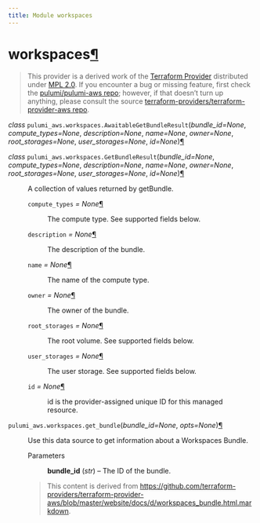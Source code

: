```yaml
---
title: Module workspaces
---
```


<div class="section" id="workspaces">
<h1>workspaces<a class="headerlink" href="#workspaces" title="Permalink to this headline">¶</a></h1>
<blockquote>
<div><p>This provider is a derived work of the <a class="reference external" href="https://github.com/terraform-providers/terraform-provider-aws">Terraform Provider</a> distributed under
<a class="reference external" href="https://www.mozilla.org/en-US/MPL/2.0/">MPL 2.0</a>. If you encounter a bug or missing feature, first check the
<a class="reference external" href="https://github.com/pulumi/pulumi-aws/issues">pulumi/pulumi-aws repo</a>; however, if that doesn’t turn up
anything, please consult the source <a class="reference external" href="https://github.com/terraform-providers/terraform-provider-aws/issues">terraform-providers/terraform-provider-aws repo</a>.</p>
</div></blockquote>
<span class="target" id="module-pulumi_aws.workspaces"></span><dl class="class">
<dt id="pulumi_aws.workspaces.AwaitableGetBundleResult">
<em class="property">class </em><code class="sig-prename descclassname">pulumi_aws.workspaces.</code><code class="sig-name descname">AwaitableGetBundleResult</code><span class="sig-paren">(</span><em class="sig-param">bundle_id=None</em>, <em class="sig-param">compute_types=None</em>, <em class="sig-param">description=None</em>, <em class="sig-param">name=None</em>, <em class="sig-param">owner=None</em>, <em class="sig-param">root_storages=None</em>, <em class="sig-param">user_storages=None</em>, <em class="sig-param">id=None</em><span class="sig-paren">)</span><a class="headerlink" href="#pulumi_aws.workspaces.AwaitableGetBundleResult" title="Permalink to this definition">¶</a></dt>
<dd></dd></dl>

<dl class="class">
<dt id="pulumi_aws.workspaces.GetBundleResult">
<em class="property">class </em><code class="sig-prename descclassname">pulumi_aws.workspaces.</code><code class="sig-name descname">GetBundleResult</code><span class="sig-paren">(</span><em class="sig-param">bundle_id=None</em>, <em class="sig-param">compute_types=None</em>, <em class="sig-param">description=None</em>, <em class="sig-param">name=None</em>, <em class="sig-param">owner=None</em>, <em class="sig-param">root_storages=None</em>, <em class="sig-param">user_storages=None</em>, <em class="sig-param">id=None</em><span class="sig-paren">)</span><a class="headerlink" href="#pulumi_aws.workspaces.GetBundleResult" title="Permalink to this definition">¶</a></dt>
<dd><p>A collection of values returned by getBundle.</p>
<dl class="attribute">
<dt id="pulumi_aws.workspaces.GetBundleResult.compute_types">
<code class="sig-name descname">compute_types</code><em class="property"> = None</em><a class="headerlink" href="#pulumi_aws.workspaces.GetBundleResult.compute_types" title="Permalink to this definition">¶</a></dt>
<dd><p>The compute type. See supported fields below.</p>
</dd></dl>

<dl class="attribute">
<dt id="pulumi_aws.workspaces.GetBundleResult.description">
<code class="sig-name descname">description</code><em class="property"> = None</em><a class="headerlink" href="#pulumi_aws.workspaces.GetBundleResult.description" title="Permalink to this definition">¶</a></dt>
<dd><p>The description of the bundle.</p>
</dd></dl>

<dl class="attribute">
<dt id="pulumi_aws.workspaces.GetBundleResult.name">
<code class="sig-name descname">name</code><em class="property"> = None</em><a class="headerlink" href="#pulumi_aws.workspaces.GetBundleResult.name" title="Permalink to this definition">¶</a></dt>
<dd><p>The name of the compute type.</p>
</dd></dl>

<dl class="attribute">
<dt id="pulumi_aws.workspaces.GetBundleResult.owner">
<code class="sig-name descname">owner</code><em class="property"> = None</em><a class="headerlink" href="#pulumi_aws.workspaces.GetBundleResult.owner" title="Permalink to this definition">¶</a></dt>
<dd><p>The owner of the bundle.</p>
</dd></dl>

<dl class="attribute">
<dt id="pulumi_aws.workspaces.GetBundleResult.root_storages">
<code class="sig-name descname">root_storages</code><em class="property"> = None</em><a class="headerlink" href="#pulumi_aws.workspaces.GetBundleResult.root_storages" title="Permalink to this definition">¶</a></dt>
<dd><p>The root volume. See supported fields below.</p>
</dd></dl>

<dl class="attribute">
<dt id="pulumi_aws.workspaces.GetBundleResult.user_storages">
<code class="sig-name descname">user_storages</code><em class="property"> = None</em><a class="headerlink" href="#pulumi_aws.workspaces.GetBundleResult.user_storages" title="Permalink to this definition">¶</a></dt>
<dd><p>The user storage. See supported fields below.</p>
</dd></dl>

<dl class="attribute">
<dt id="pulumi_aws.workspaces.GetBundleResult.id">
<code class="sig-name descname">id</code><em class="property"> = None</em><a class="headerlink" href="#pulumi_aws.workspaces.GetBundleResult.id" title="Permalink to this definition">¶</a></dt>
<dd><p>id is the provider-assigned unique ID for this managed resource.</p>
</dd></dl>

</dd></dl>

<dl class="function">
<dt id="pulumi_aws.workspaces.get_bundle">
<code class="sig-prename descclassname">pulumi_aws.workspaces.</code><code class="sig-name descname">get_bundle</code><span class="sig-paren">(</span><em class="sig-param">bundle_id=None</em>, <em class="sig-param">opts=None</em><span class="sig-paren">)</span><a class="headerlink" href="#pulumi_aws.workspaces.get_bundle" title="Permalink to this definition">¶</a></dt>
<dd><p>Use this data source to get information about a Workspaces Bundle.</p>
<dl class="field-list simple">
<dt class="field-odd">Parameters</dt>
<dd class="field-odd"><p><strong>bundle_id</strong> (<em>str</em>) – The ID of the bundle.</p>
</dd>
</dl>
<blockquote>
<div><p>This content is derived from <a class="reference external" href="https://github.com/terraform-providers/terraform-provider-aws/blob/master/website/docs/d/workspaces_bundle.html.markdown">https://github.com/terraform-providers/terraform-provider-aws/blob/master/website/docs/d/workspaces_bundle.html.markdown</a>.</p>
</div></blockquote>
</dd></dl>

</div>
